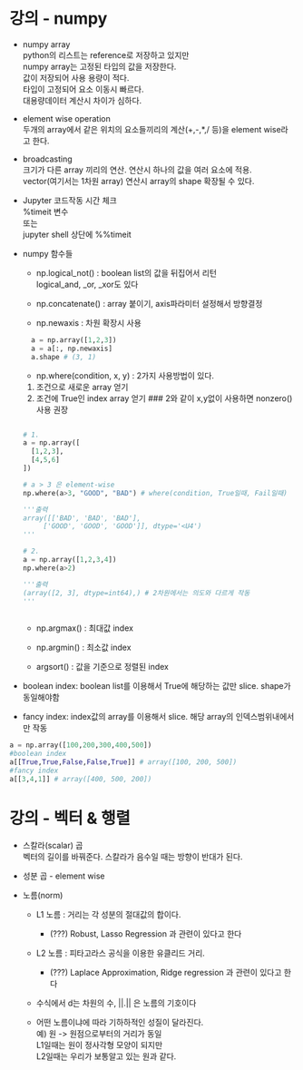 # 강의 - numpy

* numpy array  
python의 리스트는 reference로 저장하고 있지만  
numpy array는 고정된 타입의 값을 저장한다.  
값이 저장되어 사용 용량이 적다.  
타입이 고정되어 요소 이동시 빠르다.  
대용량데이터 계산시 차이가 심하다.  

* element wise operation  
두개의 array에서 같은 위치의 요소들끼리의 계산(+,-,*,/ 등)을 element wise라고 한다.

* broadcasting   
크기가 다른 array 끼리의 연산. 연산시 하나의 값을 여러 요소에 적용.    
vector(여기서는 1차원 array) 연산시 array의 shape 확장될 수 있다.

* Jupyter 코드작동 시간 체크  
%timeit 변수  
또는  
jupyter shell 상단에 %%timeit  

* numpy 함수들
  * np.logical_not() : boolean list의 값을 뒤집어서 리턴  
  logical_and, _or, _xor도 있다
  
  * np.concatenate() : array 붙이기, axis파라미터 설정해서 방향결정
  
  * np.newaxis : 차원 확장시 사용  
  ```python
    a = np.array([1,2,3])
    a = a[:, np.newaxis]
    a.shape # (3, 1)
  ```
  
  * np.where(condition, x, y) : 2가지 사용방법이 있다.
  1. 조건으로 새로운 array 얻기
  2. 조건에 True인 index array 얻기 ### 2와 같이 x,y없이 사용하면 nonzero() 사용 권장
  ```python
  
  # 1.
  a = np.array([
    [1,2,3],
    [4,5,6]
  ])
  
  # a > 3 은 element-wise
  np.where(a>3, "GOOD", "BAD") # where(condition, True일때, Fail일때)
  
  '''출력
  array([['BAD', 'BAD', 'BAD'],
       ['GOOD', 'GOOD', 'GOOD']], dtype='<U4')
  '''
  
  # 2.
  a = np.array([1,2,3,4])
  np.where(a>2)
  
  '''출력
  (array([2, 3], dtype=int64),) # 2차원에서는 의도와 다르게 작동
  '''
   
  ```
  
  * np.argmax() : 최대값 index
  
  * np.argmin() : 최소값 index
  
  * argsort() : 값을 기준으로 정렬된 index
  
* boolean index: boolean list를 이용해서 True에 해당하는 값만 slice. shape가 동일해야함
* fancy index: index값의 array를 이용해서 slice. 해당 array의 인덱스범위내에서만 작동
```python
a = np.array([100,200,300,400,500])
#boolean index
a[[True,True,False,False,True]] # array([100, 200, 500])
#fancy index
a[[3,4,1]] # array([400, 500, 200])
```

# 강의 - 벡터 & 행렬

* 스칼라(scalar) 곱  
벡터의 길이를 바꿔준다. 스칼라가 음수일 때는 방향이 반대가 된다.

* 성분 곱 - element wise

* 노름(norm)  
  * L1 노름 : 거리는 각 성분의 절대값의 합이다.  
    * (???) Robust, Lasso Regression 과 관련이 있다고 한다
    
  * L2 노름 : 피타고라스 공식을 이용한 유클리드 거리. 
    * (???) Laplace Approximation, Ridge regression 과 관련이 있다고 한다
  
  * 수식에서 d는 차원의 수, ||.|| 은 노름의 기호이다 
  
  * 어떤 노름이냐에 따라 기하하적인 성질이 달라진다.  
  예) 원 -> 원점으로부터의 거리가 동일  
  L1일때는 원이 정사각형 모양이 되지만  
  L2일때는 우리가 보통알고 있는 원과 같다.

  
